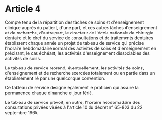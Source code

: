 # Article 4

Compte tenu de la répartition des tâches de soins et d'enseignement clinique auprès du patient, d'une part, et des autres tâches d'enseignement et de recherche, d'autre part, le directeur de l'école nationale de chirurgie dentaire et le chef du service de consultations et de traitements dentaires établissent chaque année un projet de tableau de service qui précise l'horaire hebdomadaire normal des activités de soins et d'enseignement en précisant, le cas échéant, les activités d'enseignement dissociables des activités de soins.

Le tableau de service reprend, éventuellement, les activités de soins, d'enseignement et de recherche exercées totalement ou en partie dans un établissement lié par une quelconque convention.

Ce tableau de service désigne également le praticien qui assure la permanence chaque dimanche et jour férié.

Le tableau de service prévoit, en outre, l'horaire hebdomadaire des consultations privées visées à l'article 10 du décret n° 65-803 du 22 septembre 1965.

